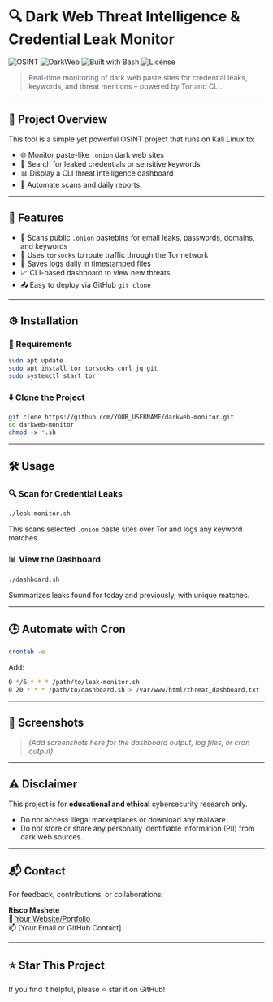 # 🔍 Dark Web Threat Intelligence & Credential Leak Monitor

![OSINT](https://img.shields.io/badge/OSINT-Active-blue)
![DarkWeb](https://img.shields.io/badge/Dark%20Web-Monitoring-red)
![Built with Bash](https://img.shields.io/badge/Built%20with-Bash-yellow)
![License](https://img.shields.io/badge/License-Ethical--Use-green)

> Real-time monitoring of dark web paste sites for credential leaks, keywords, and threat mentions – powered by Tor and CLI.

---

## 📁 Project Overview

This tool is a simple yet powerful OSINT project that runs on Kali Linux to:
- 🌐 Monitor paste-like `.onion` dark web sites
- 🔑 Search for leaked credentials or sensitive keywords
- 📊 Display a CLI threat intelligence dashboard
- 📆 Automate scans and daily reports

---

## 🚀 Features

- 🔎 Scans public `.onion` pastebins for email leaks, passwords, domains, and keywords
- 🔐 Uses `torsocks` to route traffic through the Tor network
- 📁 Saves logs daily in timestamped files
- 📈 CLI-based dashboard to view new threats
- 📤 Easy to deploy via GitHub `git clone`

---

## ⚙️ Installation

### 🔧 Requirements

```bash
sudo apt update
sudo apt install tor torsocks curl jq git
sudo systemctl start tor
```

### ⬇️ Clone the Project

```bash
git clone https://github.com/YOUR_USERNAME/darkweb-monitor.git
cd darkweb-monitor
chmod +x *.sh
```

---

## 🛠 Usage

### 🔍 Scan for Credential Leaks
```bash
./leak-monitor.sh
```

This scans selected `.onion` paste sites over Tor and logs any keyword matches.

### 📊 View the Dashboard
```bash
./dashboard.sh
```

Summarizes leaks found for today and previously, with unique matches.

---

## 🕒 Automate with Cron

```bash
crontab -e
```

Add:
```bash
0 */6 * * * /path/to/leak-monitor.sh
0 20 * * * /path/to/dashboard.sh > /var/www/html/threat_dashboard.txt
```

---

## 📸 Screenshots

> *(Add screenshots here for the dashboard output, log files, or cron output)*

---

## ⚠️ Disclaimer

This project is for **educational and ethical** cybersecurity research only.
- Do not access illegal marketplaces or download any malware.
- Do not store or share any personally identifiable information (PII) from dark web sources.

---

## 📬 Contact

For feedback, contributions, or collaborations:

**Risco Mashete**  
🔗 [Your Website/Portfolio](https://riscomashete.com)  
📫 [Your Email or GitHub Contact]

---

## ⭐ Star This Project

If you find it helpful, please ⭐ star it on GitHub!
